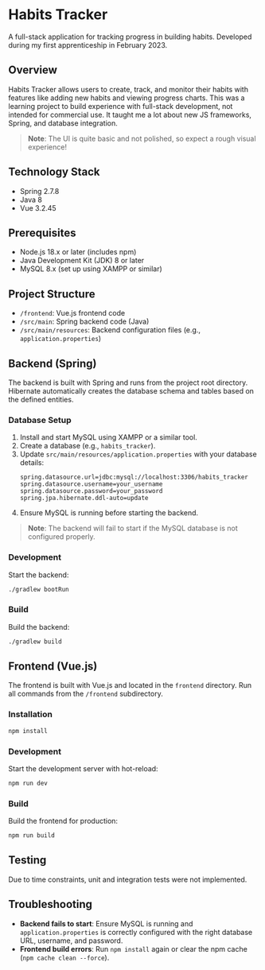 # Habits Tracker

A full-stack application for tracking progress in building habits.
Developed during my first apprenticeship in February 2023.

## Overview

Habits Tracker allows users to create, track, and monitor their habits with
features like adding new habits and viewing progress charts.
This was a learning project to build experience with full-stack development,
not intended for commercial use. It taught me a lot about new JS frameworks,
Spring, and database integration.

> **Note**: The UI is quite basic and not polished, so expect a rough visual experience!

## Technology Stack

- Spring 2.7.8
- Java 8
- Vue 3.2.45

## Prerequisites

- Node.js 18.x or later (includes npm)
- Java Development Kit (JDK) 8 or later
- MySQL 8.x (set up using XAMPP or similar)

## Project Structure

- `/frontend`: Vue.js frontend code
- `/src/main`: Spring backend code (Java)
- `/src/main/resources`: Backend configuration files (e.g., `application.properties`)

## Backend (Spring)

The backend is built with Spring and runs from the project root directory.
Hibernate automatically creates the database schema and tables based
on the defined entities.

### Database Setup

1. Install and start MySQL using XAMPP or a similar tool.
2. Create a database (e.g., `habits_tracker`).
3. Update `src/main/resources/application.properties` with your database details:
   ```properties
   spring.datasource.url=jdbc:mysql://localhost:3306/habits_tracker
   spring.datasource.username=your_username
   spring.datasource.password=your_password
   spring.jpa.hibernate.ddl-auto=update
   ```
4. Ensure MySQL is running before starting the backend.

> **Note**: The backend will fail to start if the MySQL database is not configured properly.

### Development

Start the backend:

```sh
./gradlew bootRun
```

### Build

Build the backend:

```sh
./gradlew build
```

## Frontend (Vue.js)

The frontend is built with Vue.js and located in the `frontend` directory.
Run all commands from the `/frontend` subdirectory.

### Installation

```sh
npm install
```

### Development

Start the development server with hot-reload:

```sh
npm run dev
```

### Build

Build the frontend for production:

```sh
npm run build
```

## Testing

Due to time constraints, unit and integration tests were not implemented.

## Troubleshooting

- **Backend fails to start**: Ensure MySQL is running and `application.properties`
  is correctly configured with the right database URL, username, and password.
- **Frontend build errors**: Run `npm install` again or clear the npm cache (`npm cache clean --force`).
